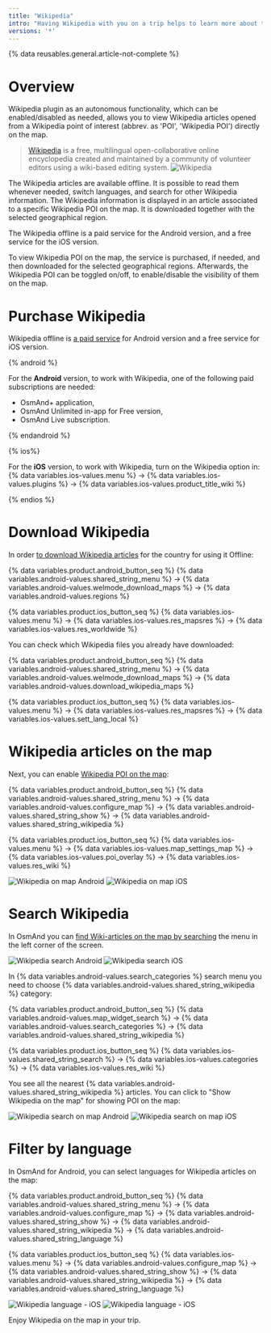 ```yaml
---
title: "Wikipedia"
intro: "Having Wikipedia with you on a trip helps to learn more about the places you are visiting. It is available offline, and shows Wikipedia articles in relation to the points of interest directly on the map."
versions: '*'
---
```

{% data reusables.general.article-not-complete %}

# Overview 

Wikipedia plugin as an autonomous functionality, which can be enabled/disabled as needed, allows you to view Wikipedia articles opened from a Wikipedia point of interest (abbrev. as 'POI', 'Wikipedia POI') directly on the map. 

> [Wikipedia](https://en.wikipedia.org/wiki/Wikipedia) is a free, multilingual open-collaborative online encyclopedia created and maintained by a community of volunteer editors using a wiki-based editing system. ![Wikipedia](/assets/images/map/map-wikipedia.png)

The Wikipedia articles are available offline. It is possible to read them whenever needed, switch languages, and search for other Wikipedia information. The Wikipedia information is displayed in an article associated to a specific Wikipedia POI on the map. It is downloaded together with the selected geographical region. 

The Wikipedia offline is a paid service for the Android version, and a free service for the iOS version. 

To view Wikipedia POI on the map, the service is purchased, if needed, and then downloaded for the selected geographical regions. Afterwards, the Wikipedia POI can be toggled on/off, to enable/disable the visibility of them on the map. 


# Purchase Wikipedia

Wikipedia offline is [a paid service](/osmand/purchases) for Android version and a free service for iOS version.

{% android %}

For the **Android** version, to work with Wikipedia, one of the following paid subscriptions are needed:
- OsmAnd+ application,
- OsmAnd Unlimited in-app for Free version,
- OsmAnd Live subscription.

{% endandroid %}

{% ios%}

For the **iOS** version, to work with Wikipedia, turn on the Wikipedia option in:
{% data variables.ios-values.menu %} → {% data variables.ios-values.plugins %} → {% data variables.ios-values.product_title_wiki %}

{% endios %}

# Download Wikipedia

In order [to download Wikipedia articles](/osmand/start-with/download-maps#download---main-menu) for the country for using it Offline:

{% data variables.product.android_button_seq %} {% data variables.android-values.shared_string_menu %} → {% data variables.android-values.welmode_download_maps %} → {% data variables.android-values.regions %}

{% data variables.product.ios_button_seq %} {% data variables.ios-values.menu %} → {% data variables.ios-values.res_mapsres %} → {% data variables.ios-values.res_worldwide %} 

You can check which Wikipedia files you already have downloaded:

{% data variables.product.android_button_seq %} {% data variables.android-values.shared_string_menu %} → {% data variables.android-values.welmode_download_maps %} → {% data variables.android-values.download_wikipedia_maps %}

{% data variables.product.ios_button_seq %} {% data variables.ios-values.menu %} → {% data variables.ios-values.res_mapsres %} → {% data variables.ios-values.sett_lang_local %}

# Wikipedia articles on the map

Next, you can enable [Wikipedia POI on the map](/osmand/map/point-layers-on-map#-wikipedia):

{% data variables.product.android_button_seq %} {% data variables.android-values.shared_string_menu %} → {% data variables.android-values.configure_map %} → {% data variables.android-values.shared_string_show %} → {% data variables.android-values.shared_string_wikipedia %}

{% data variables.product.ios_button_seq %} {% data variables.ios-values.menu %} → {% data variables.ios-values.map_settings_map %} → {% data variables.ios-values.poi_overlay %} → {% data variables.ios-values.res_wiki %} 

![Wikipedia on map Android](/assets/images/map/map-wikipedia-on-map.png) ![Wikipedia on map iOS](/assets/images/map/map-wikipedia-on-map_ios.png)

# Search Wikipedia

In OsmAnd you can [find Wiki-articles on the map by searching](/osmand/map/point-layers-on-map#-wikipedia) the menu in the left corner of the screen.

![Wikipedia search Android](/assets/images/map/map-wikipedia-search.png) ![Wikipedia search iOS](/assets/images/map/map-wikipedia-search_ios.png)

In {% data variables.android-values.search_categories %} search menu you need to choose {% data variables.android-values.shared_string_wikipedia %} category:

{% data variables.product.android_button_seq %} {% data variables.android-values.map_widget_search %} → {% data variables.android-values.search_categories %} → {% data variables.android-values.shared_string_wikipedia %}

{% data variables.product.ios_button_seq %} {% data variables.ios-values.shared_string_search %} → {% data variables.ios-values.categories %} → {% data variables.ios-values.res_wiki %}

You see all the nearest {% data variables.android-values.shared_string_wikipedia %} articles. You can click to "Show Wikipedia on the map" for showing POI on the map:

![Wikipedia search on map Android](/assets/images/map/map-wikipedia-search-on-map.png) ![Wikipedia search on map iOS](/assets/images/map/map-wikipedia-search-on-map_ios.png)




# Filter by language

In OsmAnd for Android, you can select languages for Wikipedia articles on the map:

{% data variables.product.android_button_seq %} {% data variables.android-values.shared_string_menu %} → {% data variables.android-values.configure_map %} → {% data variables.android-values.shared_string_show %} → {% data variables.android-values.shared_string_wikipedia %} → {% data variables.android-values.shared_string_language %}

{% data variables.product.ios_button_seq %} {% data variables.ios-values.menu %} → {% data variables.android-values.configure_map %} → {% data variables.android-values.shared_string_show %} → {% data variables.android-values.shared_string_wikipedia %} → {% data variables.android-values.shared_string_language %}

![Wikipedia language - iOS](/assets/images/map/map-wikipedia-language-ios.png) ![Wikipedia language - iOS](/assets/images/map/map-wikipedia-language-2-ios.png)

Enjoy Wikipedia on the map in your trip.


